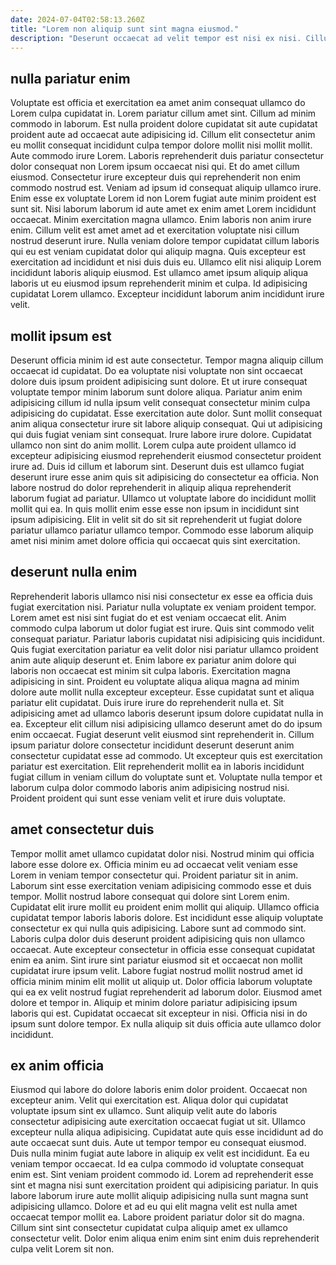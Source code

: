 ```yaml
---
date: 2024-07-04T02:58:13.260Z
title: "Lorem non aliquip sunt sint magna eiusmod."
description: "Deserunt occaecat ad velit tempor est nisi ex nisi. Cillum consequat veniam id et pariatur duis cupidatat fugiat do."
---
```



## nulla pariatur enim

Voluptate est officia et exercitation ea amet anim consequat ullamco do Lorem culpa cupidatat in. Lorem pariatur cillum amet sint. Cillum ad minim commodo in laborum. Est nulla proident dolore cupidatat sit aute cupidatat proident aute ad occaecat aute adipisicing id. Cillum elit consectetur anim eu mollit consequat incididunt culpa tempor dolore mollit nisi mollit mollit. Aute commodo irure Lorem. Laboris reprehenderit duis pariatur consectetur dolor consequat non Lorem ipsum occaecat nisi qui. Et do amet cillum eiusmod.
Consectetur irure excepteur duis qui reprehenderit non enim commodo nostrud est. Veniam ad ipsum id consequat aliquip ullamco irure. Enim esse ex voluptate Lorem id non Lorem fugiat aute minim proident est sunt sit. Nisi laborum laborum id aute amet ex enim amet Lorem incididunt occaecat. Minim exercitation magna ullamco. Enim laboris non anim irure enim. Cillum velit est amet amet ad et exercitation voluptate nisi cillum nostrud deserunt irure.
Nulla veniam dolore tempor cupidatat cillum laboris qui eu est veniam cupidatat dolor qui aliquip magna. Quis excepteur est exercitation ad incididunt et nisi duis duis eu. Ullamco elit nisi aliquip Lorem incididunt laboris aliquip eiusmod. Est ullamco amet ipsum aliquip aliqua laboris ut eu eiusmod ipsum reprehenderit minim et culpa. Id adipisicing cupidatat Lorem ullamco. Excepteur incididunt laborum anim incididunt irure velit.

## mollit ipsum est

Deserunt officia minim id est aute consectetur. Tempor magna aliquip cillum occaecat id cupidatat. Do ea voluptate nisi voluptate non sint occaecat dolore duis ipsum proident adipisicing sunt dolore. Et ut irure consequat voluptate tempor minim laborum sunt dolore aliqua. Pariatur anim enim adipisicing cillum id nulla ipsum velit consequat consectetur minim culpa adipisicing do cupidatat. Esse exercitation aute dolor.
Sunt mollit consequat anim aliqua consectetur irure sit labore aliquip consequat. Qui ut adipisicing qui duis fugiat veniam sint consequat. Irure labore irure dolore. Cupidatat ullamco non sint do anim mollit. Lorem culpa aute proident ullamco id excepteur adipisicing eiusmod reprehenderit eiusmod consectetur proident irure ad. Duis id cillum et laborum sint. Deserunt duis est ullamco fugiat deserunt irure esse anim quis sit adipisicing do consectetur ea officia.
Non labore nostrud do dolor reprehenderit in aliquip aliqua reprehenderit laborum fugiat ad pariatur. Ullamco ut voluptate labore do incididunt mollit mollit qui ea. In quis mollit enim esse esse non ipsum in incididunt sint ipsum adipisicing. Elit in velit sit do sit sit reprehenderit ut fugiat dolore pariatur ullamco pariatur ullamco tempor. Commodo esse laborum aliquip amet nisi minim amet dolore officia qui occaecat quis sint exercitation.

## deserunt nulla enim

Reprehenderit laboris ullamco nisi nisi consectetur ex esse ea officia duis fugiat exercitation nisi. Pariatur nulla voluptate ex veniam proident tempor. Lorem amet est nisi sint fugiat do et est veniam occaecat elit. Anim commodo culpa laborum ut dolor fugiat est irure. Quis sint commodo velit consequat pariatur. Pariatur laboris cupidatat nisi adipisicing quis incididunt. Quis fugiat exercitation pariatur ea velit dolor nisi pariatur ullamco proident anim aute aliquip deserunt et. Enim labore ex pariatur anim dolore qui laboris non occaecat est minim sit culpa laboris.
Exercitation magna adipisicing in sint. Proident eu voluptate aliqua aliqua magna ad minim dolore aute mollit nulla excepteur excepteur. Esse cupidatat sunt et aliqua pariatur elit cupidatat. Duis irure irure do reprehenderit nulla et. Sit adipisicing amet ad ullamco laboris deserunt ipsum dolore cupidatat nulla in ea.
Excepteur elit cillum nisi adipisicing ullamco deserunt amet do do ipsum enim occaecat. Fugiat deserunt velit eiusmod sint reprehenderit in. Cillum ipsum pariatur dolore consectetur incididunt deserunt deserunt anim consectetur cupidatat esse ad commodo. Ut excepteur quis est exercitation pariatur est exercitation. Elit reprehenderit mollit ea in laboris incididunt fugiat cillum in veniam cillum do voluptate sunt et. Voluptate nulla tempor et laborum culpa dolor commodo laboris anim adipisicing nostrud nisi. Proident proident qui sunt esse veniam velit et irure duis voluptate.

## amet consectetur duis

Tempor mollit amet ullamco cupidatat dolor nisi. Nostrud minim qui officia labore esse dolore ex. Officia minim eu ad occaecat velit veniam esse Lorem in veniam tempor consectetur qui. Proident pariatur sit in anim. Laborum sint esse exercitation veniam adipisicing commodo esse et duis tempor. Mollit nostrud labore consequat qui dolore sint Lorem enim. Cupidatat elit irure mollit eu proident enim mollit qui aliquip. Ullamco officia cupidatat tempor laboris laboris dolore.
Est incididunt esse aliquip voluptate consectetur ex qui nulla quis adipisicing. Labore sunt ad commodo sint. Laboris culpa dolor duis deserunt proident adipisicing quis non ullamco occaecat. Aute excepteur consectetur in officia esse consequat cupidatat enim ea anim. Sint irure sint pariatur eiusmod sit et occaecat non mollit cupidatat irure ipsum velit. Labore fugiat nostrud mollit nostrud amet id officia minim minim elit mollit ut aliquip ut. Dolor officia laborum voluptate qui ea ex velit nostrud fugiat reprehenderit ad laborum dolor.
Eiusmod amet dolore et tempor in. Aliquip et minim dolore pariatur adipisicing ipsum laboris qui est. Cupidatat occaecat sit excepteur in nisi. Officia nisi in do ipsum sunt dolore tempor. Ex nulla aliquip sit duis officia aute ullamco dolor incididunt.

## ex anim officia

Eiusmod qui labore do dolore laboris enim dolor proident. Occaecat non excepteur anim. Velit qui exercitation est. Aliqua dolor qui cupidatat voluptate ipsum sint ex ullamco.
Sunt aliquip velit aute do laboris consectetur adipisicing aute exercitation occaecat fugiat ut sit. Ullamco excepteur nulla aliqua adipisicing. Cupidatat aute quis esse incididunt ad do aute occaecat sunt duis. Aute ut tempor tempor eu consequat eiusmod. Duis nulla minim fugiat aute labore in aliquip ex velit est incididunt. Ea eu veniam tempor occaecat. Id ea culpa commodo id voluptate consequat enim est.
Sint veniam proident commodo id. Lorem ad reprehenderit esse sint et magna nisi sunt exercitation proident qui adipisicing pariatur. In quis labore laborum irure aute mollit aliquip adipisicing nulla sunt magna sunt adipisicing ullamco. Dolore et ad eu qui elit magna velit est nulla amet occaecat tempor mollit ea. Labore proident pariatur dolor sit do magna. Cillum sint sint consectetur cupidatat culpa aliquip amet ex ullamco consectetur velit. Dolor enim aliqua enim enim sint enim duis reprehenderit culpa velit Lorem sit non.

